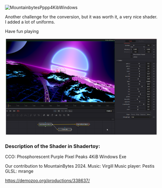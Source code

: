 ![MountainbytesPppp4KibWindows](https://github.com/nmbr73/Shaderfuse/assets/78935215/bd35d012-2810-463d-8f8e-ca783a02438a)

Another challenge for the conversion, but it was worth it, a very nice shader. I added a lot of uniforms.

Have fun playing

[![Thumbnail](MountainbytesPppp4KibWindows_screenshot.png)](MountainbytesPppp4KibWindows.fuse)

### Description of the Shader in Shadertoy:
CCO: Phosphorescent Purple Pixel Peaks 4KiB Windows Exe

Our contribution to MountainBytes 2024.
Music: Virgill
Music player: Pestis
GLSL: mrange

https://demozoo.org/productions/338637/